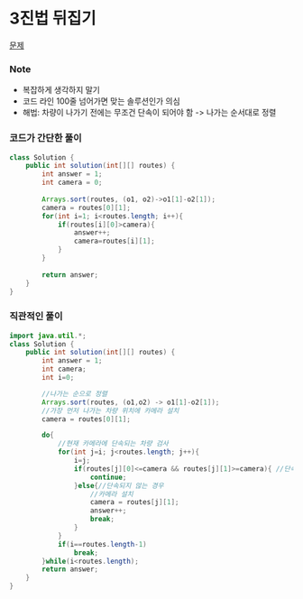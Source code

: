 # 3진법 뒤집기

[문제](https://programmers.co.kr/learn/courses/30/lessons/68935)

### Note
- 복잡하게 생각하지 말기
- 코드 라인 100줄 넘어가면 맞는 솔루션인가 의심
- 해법: 차량이 나가기 전에는 무조건 단속이 되어야 함 -> 나가는 순서대로 정렬

### 코드가 간단한 풀이
```java
class Solution {
    public int solution(int[][] routes) {
        int answer = 1;
        int camera = 0;
        
        Arrays.sort(routes, (o1, o2)->o1[1]-o2[1]);
        camera = routes[0][1];
        for(int i=1; i<routes.length; i++){
            if(routes[i][0]>camera){
                answer++;
                camera=routes[i][1];
            }
        }
        
        return answer;
    }
}
```

### 직관적인 풀이
```java
import java.util.*;
class Solution {
    public int solution(int[][] routes) {
        int answer = 1;
        int camera;
        int i=0;

        //나가는 순으로 정렬
        Arrays.sort(routes, (o1,o2) -> o1[1]-o2[1]);
        //가장 먼저 나가는 차량 위치에 카메라 설치
        camera = routes[0][1];

        do{
            //현재 카메라에 단속되는 차량 검사
            for(int j=i; j<routes.length; j++){
                i=j;
                if(routes[j][0]<=camera && routes[j][1]>=camera){ //단속되는 경우
                    continue;
                }else{//단속되지 않는 경우
                    //카메라 설치
                    camera = routes[j][1];
                    answer++;
                    break;
                }
            }
            if(i==routes.length-1)
                break;
        }while(i<routes.length);
        return answer;
    }
}
```



